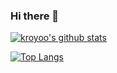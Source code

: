 ### Hi there 👋

[![kroyoo's github stats](https://github-readme-stats.vercel.app/api?username=kroyoo&show_icons=true&theme=cobalt&count_private=true)](https://github.com/kroyoo/kroyoo/)

[![Top Langs](https://github-readme-stats.vercel.app/api/top-langs/?username=kroyoo&layout=compact)](https://github.com/kroyoo/kroyoo/)
<!--
**kroyoo/kroyoo** is a ✨ _special_ ✨ repository because its `README.md` (this file) appears on your GitHub profile.

Here are some ideas to get you started:

- 🔭 I’m currently working on ...
- 🌱 I’m currently learning ...
- 👯 I’m looking to collaborate on ...
- 🤔 I’m looking for help with ...
- 💬 Ask me about ...
- 📫 How to reach me: ...
- 😄 Pronouns: ...
- ⚡ Fun fact: ...
-->
